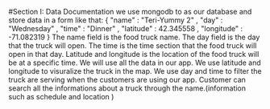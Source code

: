#Section I: Data Documentation
we use mongodb to as our database and store data in a form like that: 
{ "name" : "Teri-Yummy 2" , "day" : "Wednesday" , "time" : "Dinner" , "latitude" : 42.345558 , "longitude" : -71.082319 }
The name field is the food truck name.
The day field is the day that the truck will open.
The time is the time section that the food truck will open in that day.
Latitude and longitude is the location of the food truck will be at a specific time.
We will use all the data in our app.
We use latitude and longitude to visuralize the truck in the map.
We use day and time to filter the truck are serving when the customers are using our app.
Customer can search all the informations about a truck through the name.(information such as schedule and location )
